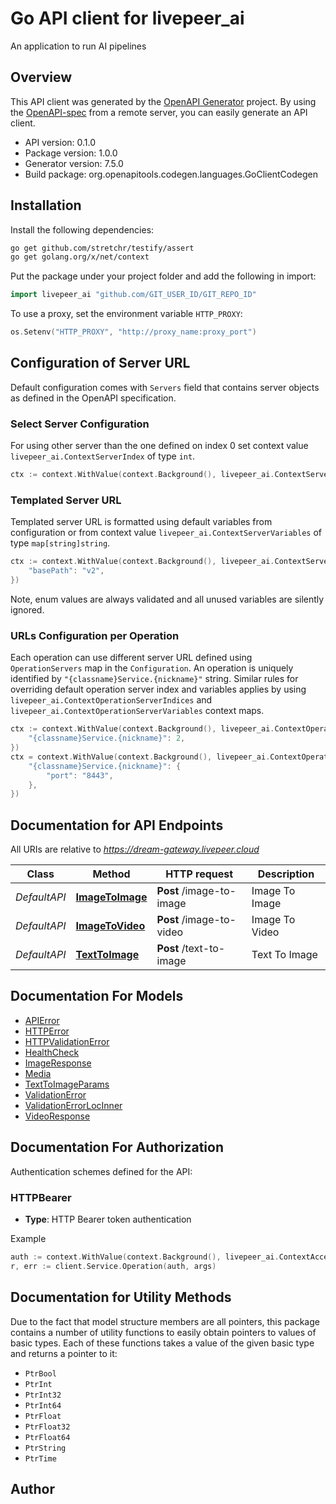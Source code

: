 # Go API client for livepeer_ai

An application to run AI pipelines

## Overview
This API client was generated by the [OpenAPI Generator](https://openapi-generator.tech) project.  By using the [OpenAPI-spec](https://www.openapis.org/) from a remote server, you can easily generate an API client.

- API version: 0.1.0
- Package version: 1.0.0
- Generator version: 7.5.0
- Build package: org.openapitools.codegen.languages.GoClientCodegen

## Installation

Install the following dependencies:

```sh
go get github.com/stretchr/testify/assert
go get golang.org/x/net/context
```

Put the package under your project folder and add the following in import:

```go
import livepeer_ai "github.com/GIT_USER_ID/GIT_REPO_ID"
```

To use a proxy, set the environment variable `HTTP_PROXY`:

```go
os.Setenv("HTTP_PROXY", "http://proxy_name:proxy_port")
```

## Configuration of Server URL

Default configuration comes with `Servers` field that contains server objects as defined in the OpenAPI specification.

### Select Server Configuration

For using other server than the one defined on index 0 set context value `livepeer_ai.ContextServerIndex` of type `int`.

```go
ctx := context.WithValue(context.Background(), livepeer_ai.ContextServerIndex, 1)
```

### Templated Server URL

Templated server URL is formatted using default variables from configuration or from context value `livepeer_ai.ContextServerVariables` of type `map[string]string`.

```go
ctx := context.WithValue(context.Background(), livepeer_ai.ContextServerVariables, map[string]string{
	"basePath": "v2",
})
```

Note, enum values are always validated and all unused variables are silently ignored.

### URLs Configuration per Operation

Each operation can use different server URL defined using `OperationServers` map in the `Configuration`.
An operation is uniquely identified by `"{classname}Service.{nickname}"` string.
Similar rules for overriding default operation server index and variables applies by using `livepeer_ai.ContextOperationServerIndices` and `livepeer_ai.ContextOperationServerVariables` context maps.

```go
ctx := context.WithValue(context.Background(), livepeer_ai.ContextOperationServerIndices, map[string]int{
	"{classname}Service.{nickname}": 2,
})
ctx = context.WithValue(context.Background(), livepeer_ai.ContextOperationServerVariables, map[string]map[string]string{
	"{classname}Service.{nickname}": {
		"port": "8443",
	},
})
```

## Documentation for API Endpoints

All URIs are relative to *https://dream-gateway.livepeer.cloud*

Class | Method | HTTP request | Description
------------ | ------------- | ------------- | -------------
*DefaultAPI* | [**ImageToImage**](docs/DefaultAPI.md#imagetoimage) | **Post** /image-to-image | Image To Image
*DefaultAPI* | [**ImageToVideo**](docs/DefaultAPI.md#imagetovideo) | **Post** /image-to-video | Image To Video
*DefaultAPI* | [**TextToImage**](docs/DefaultAPI.md#texttoimage) | **Post** /text-to-image | Text To Image


## Documentation For Models

 - [APIError](docs/APIError.md)
 - [HTTPError](docs/HTTPError.md)
 - [HTTPValidationError](docs/HTTPValidationError.md)
 - [HealthCheck](docs/HealthCheck.md)
 - [ImageResponse](docs/ImageResponse.md)
 - [Media](docs/Media.md)
 - [TextToImageParams](docs/TextToImageParams.md)
 - [ValidationError](docs/ValidationError.md)
 - [ValidationErrorLocInner](docs/ValidationErrorLocInner.md)
 - [VideoResponse](docs/VideoResponse.md)


## Documentation For Authorization


Authentication schemes defined for the API:
### HTTPBearer

- **Type**: HTTP Bearer token authentication

Example

```go
auth := context.WithValue(context.Background(), livepeer_ai.ContextAccessToken, "BEARER_TOKEN_STRING")
r, err := client.Service.Operation(auth, args)
```


## Documentation for Utility Methods

Due to the fact that model structure members are all pointers, this package contains
a number of utility functions to easily obtain pointers to values of basic types.
Each of these functions takes a value of the given basic type and returns a pointer to it:

* `PtrBool`
* `PtrInt`
* `PtrInt32`
* `PtrInt64`
* `PtrFloat`
* `PtrFloat32`
* `PtrFloat64`
* `PtrString`
* `PtrTime`

## Author



